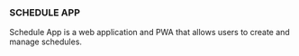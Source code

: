 ### SCHEDULE APP

Schedule App is a web application and PWA that allows users to create and manage schedules.